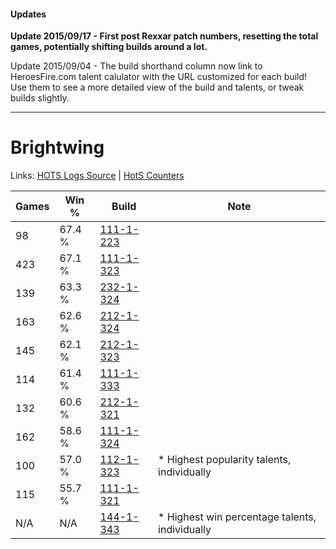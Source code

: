 #### Updates
**Update 2015/09/17 - First post Rexxar patch numbers, resetting the total games, potentially shifting builds around a lot.**

Update 2015/09/04 - The build shorthand column now link to HeroesFire.com talent calulator with the URL customized for each build!  
Use them to see a more detailed view of the build and talents, or tweak builds slightly.

***

# Brightwing

Links: [HOTS Logs Source](https://www.hotslogs.com/Sitewide/HeroDetails?Hero=Brightwing) | [HotS Counters](http://hotscounters.com/#/hero/Brightwing)

Games  | Win %  | Build     | Note
-----  | -----  | -----     | ----
98     | 67.4 % | [111-1-223](http://www.heroesfire.com/hots/talent-calculator/brightwing#gOit) | 
423    | 67.1 % | [111-1-323](http://www.heroesfire.com/hots/talent-calculator/brightwing#gOkR) | 
139    | 63.3 % | [232-1-324](http://www.heroesfire.com/hots/talent-calculator/brightwing#l08i) | 
163    | 62.6 % | [212-1-324](http://www.heroesfire.com/hots/talent-calculator/brightwing#kFJi) | 
145    | 62.1 % | [212-1-323](http://www.heroesfire.com/hots/talent-calculator/brightwing#kFJh) | 
114    | 61.4 % | [111-1-333](http://www.heroesfire.com/hots/talent-calculator/brightwing#gOkb) | 
132    | 60.6 % | [212-1-321](http://www.heroesfire.com/hots/talent-calculator/brightwing#kFJf) | 
162    | 58.6 % | [111-1-324](http://www.heroesfire.com/hots/talent-calculator/brightwing#gOkS) | 
100    | 57.0 % | [112-1-323](http://www.heroesfire.com/hots/talent-calculator/brightwing#gRAh) | * Highest popularity talents, individually
115    | 55.7 % | [111-1-321](http://www.heroesfire.com/hots/talent-calculator/brightwing#gOkP) | 
N/A    | N/A    | [144-1-343](http://www.heroesfire.com/hots/talent-calculator/brightwing#hfI_) | * Highest win percentage talents, individually
